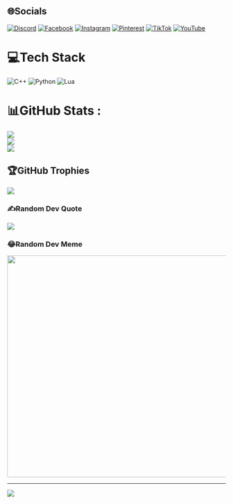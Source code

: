 
## 🌐Socials
[![Discord](https://img.shields.io/badge/Discord-%237289DA.svg?logo=discord&logoColor=white)](htttps://discord.gg/https://discord.com/users/801616977340661760) [![Facebook](https://img.shields.io/badge/Facebook-%231877F2.svg?logo=Facebook&logoColor=white)](https://facebook.com/https://www.facebook.com/kt007.info/) [![Instagram](https://img.shields.io/badge/Instagram-%23E4405F.svg?logo=Instagram&logoColor=white)](https://instagram.com/https://www.instagram.com/minh_tam007/) [![Pinterest](https://img.shields.io/badge/Pinterest-%23E60023.svg?logo=Pinterest&logoColor=white)](https://pinterest.com/https://www.pinterest.com/chickenal007/) [![TikTok](https://img.shields.io/badge/TikTok-%23000000.svg?logo=TikTok&logoColor=white)](https://tiktok.com/@https://www.tiktok.com/@heckerkt007) [![YouTube](https://img.shields.io/badge/YouTube-%23FF0000.svg?logo=YouTube&logoColor=white)](https://youtube.com/c/https://www.youtube.com/channel/UCVBIj1Z7JxcsXje00PCrGaQ) 

# 💻Tech Stack
![C++](https://img.shields.io/badge/c++-%2300599C.svg?style=plastic&logo=c%2B%2B&logoColor=white) ![Python](https://img.shields.io/badge/python-3670A0?style=plastic&logo=python&logoColor=ffdd54) ![Lua](https://img.shields.io/badge/lua-%232C2D72.svg?style=plastic&logo=lua&logoColor=white)
# 📊GitHub Stats :
![](https://github-readme-stats.vercel.app/api?username=Sh1-Zu3&theme=radical&hide_border=false&include_all_commits=false&count_private=false)<br/>
![](https://github-readme-streak-stats.herokuapp.com/?user=Sh1-Zu3&theme=radical&hide_border=false)<br/>
![](https://github-readme-stats.vercel.app/api/top-langs/?username=Sh1-Zu3&theme=radical&hide_border=false&include_all_commits=false&count_private=false&layout=compact)

## 🏆GitHub Trophies
![](https://github-trophies.vercel.app/?username=Sh1-Zu3&theme=dracula&no-frame=true&no-bg=false&margin-w=4)

### ✍️Random Dev Quote
![](https://quotes-github-readme.vercel.app/api?type=horizontal&theme=radical)

### 😂Random Dev Meme
<img src="https://random-memer.herokuapp.com/" width="512px"/>

---
[![](https://visitcount.itsvg.in/api?id=Sh1-Zu3&icon=0&color=0)](https://visitcount.itsvg.in)

